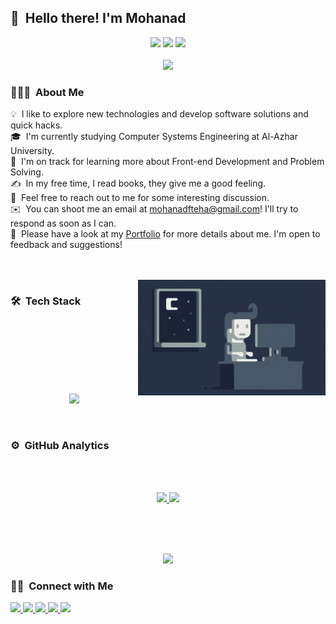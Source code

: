 

## 👋 &nbsp;Hello there! I'm Mohanad


<div align="center">
  <img src="https://img.shields.io/github/watchers/mohanadft/mohanadft.svg" />
  <img src="https://img.shields.io/github/stars/mohanadft/mohanadft.svg" />
  <img src="https://img.shields.io/github/followers/mohanadft.svg?style=social&label=Follow&maxAge=2592000" />
  <br />
  <br />
  <img src="https://github-profile-trophy.vercel.app/?username=mohanadft&ryo-ma&theme=onedark" />
</div>  

### 👨🏻‍💻 &nbsp;About Me

💡 &nbsp;I like to explore new technologies and develop software solutions and quick hacks.\
🎓 &nbsp;I'm currently studying Computer Systems Engineering at Al-Azhar University.\
🌱 &nbsp;I'm on track for learning more about Front-end Development and Problem Solving.\
✍️ &nbsp;In my free time, I read books, they give me a good feeling.\
💬 &nbsp;Feel free to reach out to me for some interesting discussion.\
✉️ &nbsp;You can shoot me an email at mohanadfteha@gmail.com! I'll try to respond as soon as I can.\
📄 &nbsp;Please have a look at my [Portfolio](https://mohanadft.github.io/Mohanad-Portfolio) for more details about me. I'm open to feedback and suggestions!

<br />
<br />

<img alt="Night Coding" src="https://raw.githubusercontent.com/AVS1508/AVS1508/master/assets/Night-Coding.gif" align="right"/>

### 🛠 &nbsp;Tech Stack

<br /><br /><br /><br /><br /><br />

<p align="center">
  <img src="https://skillicons.dev/icons?i=js,html,css,ts,webpack,react,sass,java,c,git,github,markdown,python,redux" />
</p>

<br />

### ⚙️ &nbsp;GitHub Analytics

<br />
<br />

<p align="center">
  <a href="https://github.com/mohanadft">
    <img height="220m" src="https://github-readme-stats-eight-theta.vercel.app/api?username=mohanadft&show_icons=true&theme=algolia&include_all_commits=true&count_private=true" />
  </a>
      <a>
       <img height="220m" src="https://github-readme-stats-eight-theta.vercel.app/api/top-langs/?username=mohanadft&layout=compact&langs_count=8&theme=algolia"/>
    </a>
</p>

<br />
<br />
<br />

<p align="center">
  <img src="https://www.codewars.com/users/mohanadft/badges/small" />
  </p>

### 🤝🏻 &nbsp;Connect with Me

<div>
    <a href="https://t.me/mohanadft">
      <img src="https://img.shields.io/badge/Telegram-2CA5E0?style=for-the-badge&logo=telegram&logoColor=white" />
    </a>
    <a href="https://wa.me/9727837283">
      <img src="https://img.shields.io/badge/WhatsApp-25D366?style=for-the-badge&logo=whatsapp&logoColor=white" />
    </a>
    <a href="https://github.com/mohanadft">
      <img src="https://img.shields.io/badge/GitHub-100000?style=for-the-badge&logo=github&logoColor=white" />
    </a>
    <a href="https://www.linkedin.com/in/mohanad-fteha/">
      <img src="https://img.shields.io/badge/LinkedIn-0077B5?style=for-the-badge&logo=linkedin&logoColor=white" />
    </a>
    <a href="https://www.facebook.com/mohaned.fteha.7/">
      <img src="https://img.shields.io/badge/Facebook-1877F2?style=for-the-badge&logo=facebook&logoColor=white" />
    </a>
</div>
